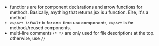 - functions are for component declarations and arrow functions for methods. Basically, anything that returns jsx is a function. Else, it's a method.
- `export default` is for one-time use components, `export` is for methods/reused components.
- multi-line comments `/* */` are only used for file descriptions at the top. otherwise, use `//`